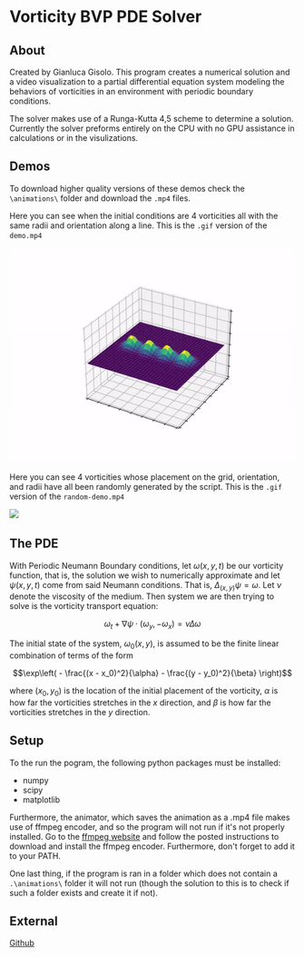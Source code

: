 # Vorticity BVP PDE Solver

## About

Created by Gianluca Gisolo. This program creates a numerical solution and a video visualization to a partial differential equation system modeling the behaviors of vorticities in an environment with periodic boundary conditions.

The solver makes use of a Runga-Kutta 4,5 scheme to determine a solution. Currently the solver preforms entirely on the CPU with no GPU assistance in calculations or in the visulizations.

## Demos

To download higher quality versions of these demos check the `\animations\` folder and download the `.mp4` files.

Here you can see when the initial conditions are 4 vorticities all with the same radii and orientation along a line. This is the `.gif` version of the `demo.mp4`

![](./animations/demo/demo.gif)

Here you can see 4 vorticities whose placement on the grid, orientation, and radii have all been randomly generated by the script. This is the `.gif` version of the `random-demo.mp4`

![](./animations/demo/random-demo.gif)

## The PDE

With Periodic Neumann Boundary conditions, let $\omega (x,y,t)$ be our vorticity function, that is, the solution we wish to numerically approximate and let $\psi(x,y,t)$ come from said Neumann conditions. That is, $\Delta_{(x,y)} \psi = \omega$. Let $\nu$ denote the viscosity of the medium. Then system we are then trying to solve is the vorticity transport equation:

$$ \omega_t + \nabla \psi \cdot (\omega_y, -\omega_x) = \nu \Delta \omega $$

The initial state of the system, $\omega_0(x,y)$, is assumed to be the finite linear combination of terms of the form

$$\exp\left( - \frac{(x - x_0)^2}{\alpha} - \frac{(y - y_0)^2}{\beta} \right)$$

where $(x_0,y_0)$ is the location of the initial placement of the vorticity, $\alpha$ is how far the vorticities stretches in the $x$ direction, and $\beta$ is how far the vorticities stretches in the $y$ direction.


## Setup

To the run the pogram, the following python packages must be installed:

- numpy
- scipy
- matplotlib

Furthermore, the animator, which saves the animation as a .mp4 file makes use of ffmpeg encoder, and so the program will not run if it's not properly installed. Go to the [ffmpeg website](https://ffmpeg.org/) and follow the posted instructions to download and install the ffmpeg encoder. Furthermore, don't forget to add it to your PATH.

One last thing, if the program is ran in a folder which does not contain a `.\animations\` folder it will not run (though the solution to this is to check if such a folder exists and create it if not).

## External

[Github](https://github.com/MasoMath)
